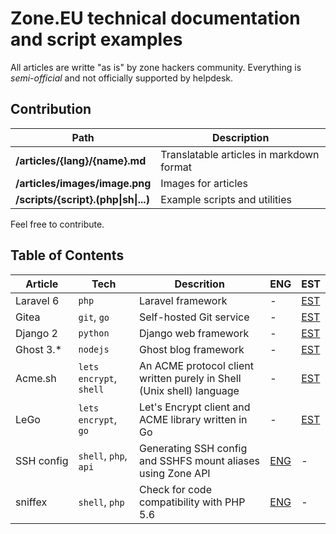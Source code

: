 # Zone.EU technical documentation and script examples

All articles are writte "as is" by zone hackers community. Everything is *semi-official* and not officially supported by helpdesk.

## Contribution
| Path | Description |
| --- | --- |
| **/articles/{lang}/{name}.md** | Translatable articles in markdown format |
| **/articles/images/image.png**| Images for articles |
| **/scripts/{script}.(php\|sh\|...)** | Example scripts and utilities |

Feel free to contribute. 

## Table of Contents
| Article | Tech | Descrition | ENG | EST |
| --- | --- | --- | --- | --- |
| Laravel&nbsp;6 | `php` | Laravel framework | - | [EST](./articles/est/PHP-Laravel-6.md) |
| Gitea | `git`, `go` | Self-hosted Git service | - | [EST](./articles/est/Go-Gitea.md) |
| Django&nbsp;2 | `python` | Django web framework | - | [EST](./articles/est/Python-Django.md) |
| Ghost 3.* | `nodejs` | Ghost blog framework | - | [EST](./articles/est/Ghost.md) |
| Acme.sh | `lets encrypt`, `shell` | An ACME protocol client written purely in Shell (Unix shell) language | - | [EST](./articles/est/LetsEncrypt-Acme.sh.md) |
| LeGo | `lets encrypt`, `go` | Let's Encrypt client and ACME library written in Go | - | [EST](./articles/est/LetsEncrypt-Lego.md) |
| SSH&nbsp;config | `shell`, `php`, `api`| Generating SSH config and SSHFS mount aliases using Zone API | [ENG](./articles/eng/SSH-config-and-fs-from-zone-api.md) | - |
| sniffex | `shell`, `php`| Check for code compatibility with PHP 5.6 | [ENG](./articles/eng/sniffex-PHP-compatibility-check.md) | - |